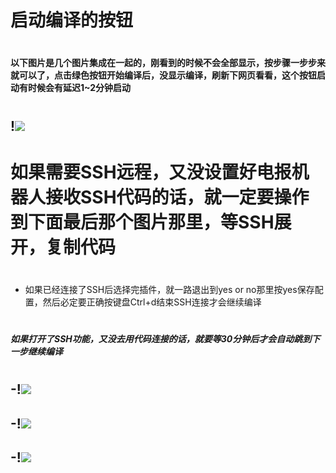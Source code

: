 # 启动编译的按钮
#
#### 以下图片是几个图片集成在一起的，刚看到的时候不会全部显示，按步骤一步步来就可以了，点击绿色按钮开始编译后，没显示编译，刷新下网页看看，这个按钮启动有时候会有延迟1~2分钟启动
#
## !<img src="https://github.com/danshui-git/shuoming/blob/master/doc/sd002.png" />
#
#
# 如果需要SSH远程，又没设置好电报机器人接收SSH代码的话，就一定要操作到下面最后那个图片那里，等SSH展开，复制代码
#
- 如果已经连接了SSH后选择完插件，就一路退出到yes or no那里按yes保存配置，然后必定要正确按键盘Ctrl+d结束SSH连接才会继续编译
#
##### 如果打开了SSH功能，又没去用代码连接的话，就要等30分钟后才会自动跳到下一步继续编译
#
## -!<img src="https://github.com/danshui-git/shuoming/blob/master/doc/sd003.png" />
## -!<img src="https://github.com/danshui-git/shuoming/blob/master/doc/sd004.png" />
## -!<img src="https://github.com/danshui-git/shuoming/blob/master/doc/sd005.png" />
